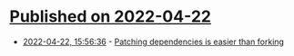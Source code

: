 # [Published on 2022-04-22](index.md)

* [2022-04-22, 15:56:36](https://news.ycombinator.com/item?id=31123272) - [Patching dependencies is easier than forking](https://blog.cyrusroshan.com/post/easily-patch-your-javascript-deps)
